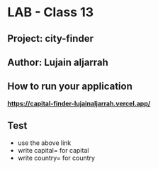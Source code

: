 # LAB - Class 13
## Project: city-finder
## Author: Lujain aljarrah
## How to run your application 
**https://capital-finder-lujainaljarrah.vercel.app/**
## Test
* use the above link 
* write capital= for capital
* write country= for country
